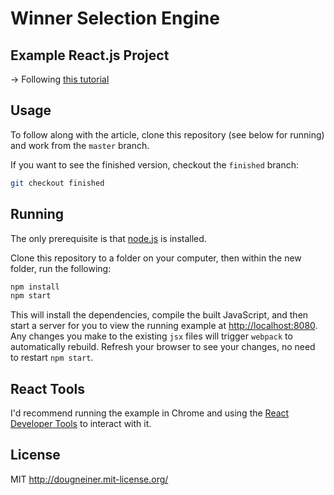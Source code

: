 # Winner Selection Engine
## Example React.js Project

-> Following [this tutorial](https://github.com/dcneiner/netmag-react-tutorial)

## Usage

To follow along with the article, clone this repository (see below for running) and work from the `master` branch.

If you want to see the finished version, checkout the `finished` branch:

```bash
git checkout finished
```

## Running

The only prerequisite is that [node.js](http://nodejs.org/) is installed.

Clone this repository to a folder on your computer, then within the new folder, run the following:

```bash
npm install
npm start
```

This will install the dependencies, compile the built JavaScript, and then start a server for you to view the running example at <http://localhost:8080>. Any changes you make to the existing `jsx` files will trigger `webpack` to automatically rebuild. Refresh your browser to see your changes, no need to restart `npm start`.

## React Tools

I'd recommend running the example in Chrome and using the [React Developer Tools](https://chrome.google.com/webstore/detail/react-developer-tools/fmkadmapgofadopljbjfkapdkoienihi?hl=en) to interact with it.

## License

MIT <http://dougneiner.mit-license.org/>